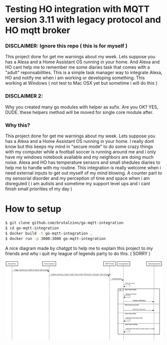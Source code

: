 # Testing HO integration with MQTT version 3.11 with legacy protocol and HO mqtt broker

### DISCLAIMER: Ignore this repo ( this is for myself )

This project done for get me warnings about my week. Lets suppose you has a Alexa and a Home Assistant OS running in your home.
And Alexa and HO cant help me to remember me some diaries task that comes with a "adult" reponsabilities. This is a simple task manager way to integrate Alexa, HO and notify me when i am working or developing something. This working at Windows ( not test to Mac OSX yet but sometime i will do this )

### DISCLAIMER 2:

Why you created many go modules with helper as sufix. Are you OK? YES, DUDE. these helpers method will be moved for single core module after.

### Why this? 

This project done for get me warnings about my week. Lets suppose you has a Alexa and a Home Assistant OS running in your home.
I really dont know but this keeps my mind in "secure mode" to do some crazy things with my computer while a football soccer is running around me and i only have my windows notebook available and my neighbors are doing much noise. Alexa and HO has temperature sensors and small shedules diaries to help me to handle with my routine. This integration is really welcome when i need external inputs to get out myself of my mind blowing. A counter part to my sensorial disorder and my perception of time and space when i am disreguled ( i am autists and sometime my support level ups and i cant finish small priorities of my day )


# How to setup 

```sh
$ git clone github.com/brutalzinn/go-mqtt-integration
$ cd go-mqtt-integration
$ docker build -t go-mqtt-integration .
$ docker run -p 3000:3000 go-mqtt-integration
```


A nice diagram made by chatgpt to help me to explain this project to my friends and why i quit my league of legends party to do this. ( SORRY )

<img src="./diagram.svg">